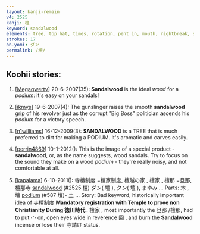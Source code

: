 ```yaml
---
layout: kanji-remain
v4: 2525
kanji: 檀
keyword: sandalwood
elements: tree, top hat, times, rotation, pent in, mouth, nightbreak, sun, day, one, floor
strokes: 17
on-yomi: ダン
permalink: /檀/
---
```


## Koohii stories: 

1) [<a href="http://kanji.koohii.com/profile/Megaqwerty">Megaqwerty</a>] 20-6-2007(35): <strong>Sandalwood</strong> is the ideal <em>wood</em> for a <em>podium</em>: it&#039;s easy on your sandals!

2) [<a href="http://kanji.koohii.com/profile/ikmys">ikmys</a>] 19-6-2007(4): The gunslinger raises the smooth<strong> sandalwood</strong> grip of his revolver just as the corrupt &quot;Big Boss&quot; politician ascends his <em>podium</em> for a victory speech.

3) [<a href="http://kanji.koohii.com/profile/n1williams">n1williams</a>] 16-12-2009(3): <strong>SANDALWOOD</strong> is a TREE that is much preferred to dirt for making a PODIUM. It&#039;s aromatic and carves easily.

4) [<a href="http://kanji.koohii.com/profile/perrin4869">perrin4869</a>] 10-1-2012(): This is the image of a special product - <strong>sandalwood</strong>, or, as the name suggests, wood sandals. Try to focus on the sound they make on a wood <em>podium</em> - they&#039;re really noisy, and not comfortable at all.

5) [<a href="http://kanji.koohii.com/profile/kapalama">kapalama</a>] 6-10-2011(): 寺檀制度 =檀家制度, 檀越の家 , 檀家 , 檀那 =旦那, 檀那寺 <a href="../v4/2525.html">sandalwood</a> (#2525 檀) ダン( 壇 ), タン( 壇 ), まゆみ ... Parts: 木 , 壇 <a href="../v4/587.html">podium</a> (#587 壇)- 土 ... Story: Bad keyword, historically important idea of 寺檀制度 <strong>Mandatory registration with Temple to prove non Christianity During 徳川時代 </strong>. 檀家 , most importantly the 旦那 /檀那, had to put 宀 on, open eyes wide in reverence 回 , and burn the <strong>Sandalwood</strong> incense or lose their 寺請け status.

